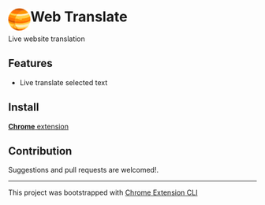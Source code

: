 # <img src="public/icons/icon_48.png" width="45" align="left"> Web Translate

Live website translation

## Features

- Live translate selected text

## Install

[**Chrome** extension]() <!-- TODO: Add chrome extension link inside parenthesis -->

## Contribution

Suggestions and pull requests are welcomed!.

---

This project was bootstrapped with [Chrome Extension CLI](https://github.com/dutiyesh/chrome-extension-cli)

